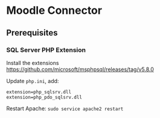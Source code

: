 # Moodle Connector

## Prerequisites


### SQL Server PHP Extension

Install the extensions https://github.com/microsoft/msphpsql/releases/tag/v5.8.0 

Update `php.ini`, add:
```
extension=php_sqlsrv.dll
extension=php_pdo_sqlsrv.dll
```

Restart Apache: `sudo service apache2 restart`